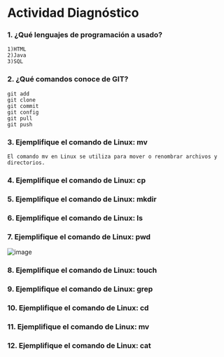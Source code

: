 # Actividad Diagnóstico


### 1. ¿Qué lenguajes de programación a usado?
	1)HTML
	2)Java
	3)SQL
### 2. ¿Qué comandos conoce de GIT?
	git add
	git clone
	git commit
	git config
	git pull
	git push
### 3. Ejemplifique el comando de Linux: mv
	El comando mv en Linux se utiliza para mover o renombrar archivos y directorios.
### 4. Ejemplifique el comando de Linux: cp
### 5. Ejemplifique el comando de Linux: mkdir
### 6. Ejemplifique el comando de Linux: ls
### 7. Ejemplifique el comando de Linux: pwd
![image](https://github.com/PlataformasWeb-P-AA2024/actividad-diagnostico-JosephMA7/assets/92870790/4520384a-8412-4d6d-b72f-e045cd422f85)

### 8. Ejemplifique el comando de Linux: touch
### 9. Ejemplifique el comando de Linux: grep
### 10. Ejemplifique el comando de Linux: cd
### 11. Ejemplifique el comando de Linux: mv
### 12. Ejemplifique el comando de Linux: cat
